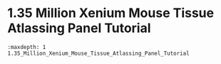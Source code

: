 # 1.35 Million Xenium Mouse Tissue Atlassing Panel Tutorial

```{toctree}
:maxdepth: 1
1.35_Million_Xenium_Mouse_Tissue_Atlassing_Panel_Tutorial
```
